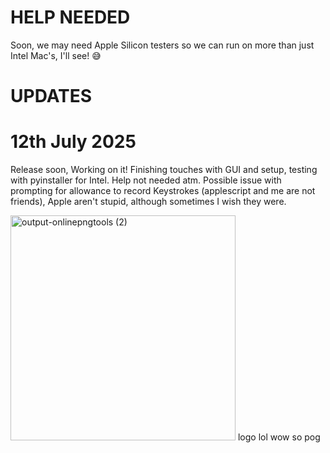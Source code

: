 # HELP NEEDED
Soon, we may need Apple Silicon testers so we can run on more than just Intel Mac's, I'll see! 😅
# UPDATES
# 12th July 2025
Release soon, Working on it! Finishing touches with GUI and setup, testing with pyinstaller for Intel. Help not needed atm. Possible issue with prompting for allowance to record Keystrokes (applescript and me are not friends), Apple aren't stupid, although sometimes I wish they were.

<img width="360" height="360" alt="output-onlinepngtools (2)" src="https://github.com/user-attachments/assets/00688a5a-c3fc-4cc0-b917-332c8fddbf6d" />
logo lol wow so pog
